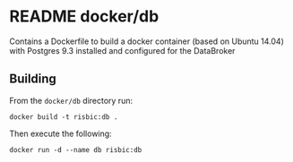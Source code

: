 # README docker/db

Contains a Dockerfile to build a docker container (based on Ubuntu 14.04) with Postgres 9.3 installed and configured for the DataBroker

## Building

From the `docker/db` directory run:

    docker build -t risbic:db .

Then execute the following:

    docker run -d --name db risbic:db
